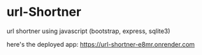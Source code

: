 # url-Shortner
url shortner using javascript (bootstrap, express, sqlite3)

here's the deployed app: https://url-shortner-e8mr.onrender.com
